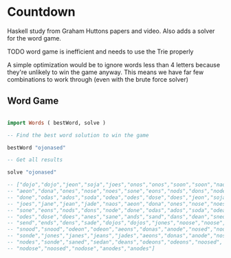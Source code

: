 # Countdown

Haskell study from Graham Huttons papers and video. Also adds a solver for the word game.

TODO word game is inefficient and needs to use the Trie properly

A simple optimization would be to ignore words less than 4 letters because they're unlikely to win the game anyway.
This means we have far few combinations to work through (even with the brute force solver)

## Word Game

```haskell

import Words ( bestWord, solve )

-- Find the best word solution to win the game

bestWord "ojonased"

-- Get all results

solve "ojonased"

-- ["dojo","dojo","jeon","soja","joes","onos","onos","soon","soon","naos",
-- "aeon","dona","ones","nose","noes","sone","eons","nods","dons","node",
-- "done","odas","ados","soda","odea","odes","dose","does","jeon","soja",
-- "joes","jane","jean","jade","naos","aeon","dona","ones","nose","noes",
-- "sone","eons","nods","dons","node","done","odas","ados","soda","odea",
-- "odes","dose","does","anes","sane","ands","sand","dans","dean","sned",
-- "send","ends","dens","sade","dojos","dojos","jones","noose","noose",
-- "snood","snood","odeon","odeon","aeons","donas","anode","nosed","nodes",
-- "sonde","jones","janes","jeans","jades","aeons","donas","anode","nosed",
-- "nodes","sonde","saned","sedan","deans","odeons","odeons","noosed",
-- "nodose","noosed","nodose","anodes","anodes"]
```
